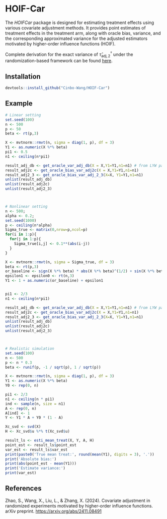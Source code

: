 # HOIF-Car

The *HOIFCar* package is designed for estimating treatment effects using various covariate adjustment methods. It provides point estimates of treatment effects in the treatment arm, along with oracle bias, variance, and the corresponding approximated variance for the adjusted estimators motivated by higher-order influence functions (HOIF). 


Complete derivation for the exact variance of $\hat{\tau}_{\mathsf{adj}, 2}^{\dagger}$ under the randomization-based framework can be found [here](https://github.com/Cinbo-Wang/HOIF-Car/blob/main/var-db.pdf).

## Installation
```R
devtools::install_github("Cinbo-Wang/HOIF-Car")
```

## Example

```R
# Linear setting
set.seed(100)
n <- 500
p <- 50
beta <- rt(p,3)

X <- mvtnorm::rmvt(n, sigma = diag(1, p), df = 3)
Y1 <- as.numeric(X %*% beta)
pi1 <- 0.5
n1 <- ceiling(n*pi1)

result_adj_db <- get_oracle_var_adj_db(X = X,Y1=Y1,n1=n1) # from LYW paper
result_adj2c <- get_oracle_bias_var_adj2c(X = X,Y1=Y1,n1=n1)
result_adj2_3 <- get_oracle_bias_var_adj_2_3(X=X, Y1=Y1,n1=n1)
unlist(result_adj_db)
unlist(result_adj2c)
unlist(result_adj2_3)



# Nonlinear setting
n <- 500;
alpha <- 0.2;
set.seed(1000)
p <- ceiling(n*alpha)
Sigma_true <- matrix(0,nrow=p,ncol=p)
for(i in 1:p){
  for(j in 1:p){
    Sigma_true[i,j] <- 0.1**(abs(i-j))
  }
}

X <- mvtnorm::rmvt(n, sigma = Sigma_true, df = 3)
beta <- rt(p,3)
or_baseline <- sign(X %*% beta) * abs(X %*% beta)^(1/2) + sin(X %*% beta)
epsilon1 <- epsilon0 <- rt(n,3)
Y1 <- 1 + as.numeric(or_baseline) + epsilon1


pi1 <- 2/3
n1 <- ceiling(n*pi1)

result_adj_db <- get_oracle_var_adj_db(X = X,Y1=Y1,n1=n1) # from LYW paper
result_adj2c <- get_oracle_bias_var_adj2c(X = X,Y1=Y1,n1=n1)
result_adj2_3 <- get_oracle_bias_var_adj_2_3(X=X, Y1=Y1,n1=n1)
unlist(result_adj_db)
unlist(result_adj2c)
unlist(result_adj2_3)



# Realistic simulation
set.seed(100)
n <- 500
p <- n * 0.3
beta <- runif(p, -1 / sqrt(p), 1 / sqrt(p))

X <- mvtnorm::rmvt(n, sigma = diag(1, p), df = 3)
Y1 <- as.numeric(X %*% beta)
Y0 <- rep(0, n)

pi1 <- 2/3
n1 <- ceiling(n * pi1)
ind <- sample(n, size = n1)
A <- rep(0, n)
A[ind] <- 1
Y <- Y1 * A + Y0 * (1 - A)

Xc_svd <- svd(X)
H <- Xc_svd$u %*% t(Xc_svd$u)

result_ls <- esti_mean_treat(X, Y, A, H)
point_est <- result_ls$point_est
var_est <- result_ls$var_est
print(paste0('True mean treat:', round(mean(Y1), digits = 3), '.'))
print('Absolute bias:')
print(abs(point_est - mean(Y1)))
print('Estimate variance:')
print(var_est)

```



## References
Zhao, S., Wang, X., Liu, L., & Zhang, X. (2024). Covariate adjustment in randomized experiments motivated by higher-order influence functions. arXiv preprint. https://arxiv.org/abs/2411.08491
